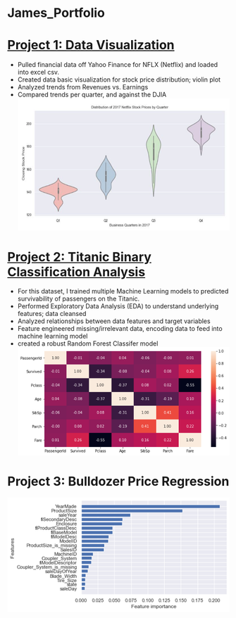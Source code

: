 # James_Portfolio


# [Project 1: Data Visualization](https://github.com/jamest92/Netflix-Stock-Capstone-Project)
* Pulled financial data off Yahoo Finance for NFLX (Netflix) and loaded into excel csv.
* Created data basic visualization for stock price distribution; violin plot
* Analyzed trends from Revenues vs. Earnings
* Compared trends per quarter, and against the DJIA
![](/images/Netflix-capstone-violinplot.png)

# [Project 2: Titanic Binary Classification Analysis](https://github.com/jamest92/titanic-classification/blob/main/titanic-classification.ipynb)
* For this dataset, I trained multiple Machine Learning models to predicted survivability of passengers on the Titanic.
* Performed Exploratory Data Analysis (EDA) to understand underlying features; data cleansed
* Analyzed relationships between data features and target variables
* Feature engineered missing/irrelevant data, encoding data to feed into machine learning model
* created a robust Random Forest Classifer model
![](https://github.com/jamest92/James_Portfolio/blob/main/images/Titanic-Corr.png)

# Project 3: Bulldozer Price Regression
![](/images/Bulldozer-feature-importance.png)
